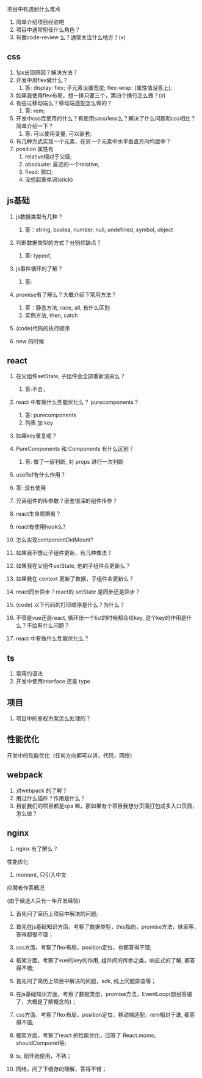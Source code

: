 项目中有遇到什么难点

1. 简单介绍项目经验吧
2. 项目中通常担任什么角色？
3. 有做code-review 么？通常关注什么地方？(x)

## css
1. 1px出现原因？解决方法？
2. 开发中用flex做什么？
   1. 答: display: flex; 子元素设置宽度; flex-wrap: (属性值没答上);
3. 如果我使用flex布局，想一排只要三个，第四个换行怎么做？(x)
4. 有些过移动端么？移动端适配怎么做的？
   1. 答: rem;
5. 开发中css库使用的什么？有使用sass/less么？解决了什么问题和css相比？简单介绍一下？
   1. 答: 可以使用变量, 可以嵌套;
6. 有几种方式实现一个元素，在另一个元素中水平垂直方向均居中？
7. position 属性有
   1. relative相对于父级;
   2. absoluate: 最近的一个relative,
   3. fixed: 窗口;
   4. 没想起来单词(stick)



## js基础
1. js数据类型有几种？
   1. 答：string, boolea, number, null, undefined, symbol, object
2. 判断数据类型的方式？分别优缺点？
   1. 答: typeof,
3. js事件循环的了解？
   1. 答:

4. promise有了解么？大概介绍下常用方法？
   1. 答：静态方法, race, all, 有什么区别
   2. 实例方法, then, catch
5. (code)代码的执行顺序
6. new 的时候



## react

1. 在父组件setState, 子组件会全部重新渲染么？
   1. 答:不会，
2. react 中有做什么性能优化么？ purecomponents？
   1. 答: purecomponents
   2. 列表 加 key
3. 如果key重复呢？
4. PureComponents 和 Components 有什么区别？
   1. 答: 做了一层判断, 对 props 进行一次判断
5.  useRef有什么作用？
   2. 答: 没有使用
6. 兄弟组件的传参数？嵌套很深的组件传参？






7. react生命周期有？
8. react有使用hook么?
9.  怎么实现componentDidMount?
10. 如果我不想让子组件更新，有几种做法？
11. 如果我在父组件setState, 他的子组件会更新么？
12. 如果我在  context 更新了数据，子组件会更新么？
13. react同步异步？react的 setState 是同步还是异步？
14. (code) 以下代码的打印顺序是什么？为什么？
15. 不管是vue还是react, 循环出一个list的时候都会给key, 这个key的作用是什么？不给有什么问题？
16. react 中有做什么性能优化么？



## ts
1. 常用的语法
2. 开发中使用interface 还是 type


## 项目

1. 项目中的鉴权方案怎么处理的？



## 性能优化
开发中的性能优化（任何方向都可以讲，代码，网络）


## webpack
1. 对webpack 的了解？
2. 用过什么插件？作用是什么？
3. 目前我们的项目都是spa 嘛，那如果有个项目我想分页面打包成多入口页面，怎么做？

## nginx
1. nginx 有了解么？





性能优化
1. moment, 只引入中文



























应聘者作答概况

(由于候选人只有一年开发经验)

1. 首先问了简历上项目中解决的问题;
2. 首先在js基础知识方面，考察了数据类型，this指向，promise方法，继承等，答得都很不错；
3. css方面，考察了flex布局，position定位，也都答得不错;
4. 框架方面，考察了vue的key的作用, 组件间的传参之类，响应式的了解, 都答得不错;




1. 首先问了简历上项目中解决的问题，sdk, 线上问题排查等；
2. 在js基础知识方面，考察了数据类型，promise方法，EventLoop(题目答错了，大概是了解概念的)；
3. css方面，考察了flex布局，position定位，移动端适配，rem相对于谁, 都答得不错;
4. 框架方面，考察了react 的性能优化，回答了 React.momo, shouldComponet等;
5. ts, 刚开始使用，不熟；
6. 网络，问了下缓存的理解，答得不错；













